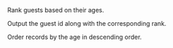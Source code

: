 Rank guests based on their ages.

Output the guest id along with the corresponding rank.

Order records by the age in descending order.